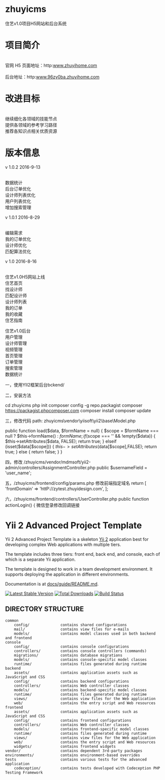 
# zhuyicms
住艺v1.0项目H5网站和后台系统


# 项目简介

<br />官网 H5 页面地址：http:www.zhuyihome.com  
<br />后台地址：http:www.96zy0ba.zhuyihome.com 


# 改进目标

<br />继续细化各领域的技能节点
<br />提供各领域的参考学习路径
<br />推荐各知识点相关优质资源

# 版本信息

v 1.0.2 2016-9-13

<br />数据统计
<br />后台订单优化
<br />设计师列表优化
<br />用户列表优化
<br />增加搜索管理


v 1.0.1  2016-8-29

<br />编辑需求
<br />我的订单优化
<br />设计师优化
<br />匹配算法优化

v 1.0    2016-8-16

<br />住艺v1.0H5网站上线
<br />住艺首页
<br />找设计师
<br />匹配设计师
<br />设计师列表
<br />我的订单
<br />我的收藏
<br />住艺指南

住艺v1.0后台
<br />用户管理
<br />设计师管理
<br />视频管理
<br />首页管理
<br />订单管理
<br />搜索管理
<br />数据统计


一，使用YII2框架后台bckend/

二，安装方法

cd zhuyicms
php init
composer config -g repo.packagist composer https://packagist.phpcomposer.com
composer install
composer update

三，修改代码
path: zhuyicms\vendor\yiisoft\yii2\base\Model.php


 public function load($data, $formName = null)
    {
        $scope = $formName === null ? $this->formName() : $formName;
        if ($scope === '' && !empty($data)) {
            $this->setAttributes($data, FALSE);
            return true;
        } elseif (isset($data[$scope])) {
            $this->setAttributes($data[$scope],FALSE);
            return true;
        } else {
            return false;
        }
    }
    
 四，修改 /zhuyicms/vendor/mdmsoft/yii2-admin/controllers/AssignmentController.php
 public $usernameField = 'user_name';
 
 五，/zhuyicms/frontend/config/params.php     修改前端指定域名
return [
    'frontDomain' => 'httP://zytest.zhuyidesign.com',
];

六，/zhuyicms/frontend/controllers/UserController.php
public function actionLogin() {   微信登录修改回调链接


Yii 2 Advanced Project Template
===============================

Yii 2 Advanced Project Template is a skeleton [Yii 2](http://www.yiiframework.com/) application best for
developing complex Web applications with multiple tiers.

The template includes three tiers: front end, back end, and console, each of which
is a separate Yii application.

The template is designed to work in a team development environment. It supports
deploying the application in different environments.

Documentation is at [docs/guide/README.md](docs/guide/README.md).

[![Latest Stable Version](https://poser.pugx.org/yiisoft/yii2-app-advanced/v/stable.png)](https://packagist.org/packages/yiisoft/yii2-app-advanced)
[![Total Downloads](https://poser.pugx.org/yiisoft/yii2-app-advanced/downloads.png)](https://packagist.org/packages/yiisoft/yii2-app-advanced)
[![Build Status](https://travis-ci.org/yiisoft/yii2-app-advanced.svg?branch=master)](https://travis-ci.org/yiisoft/yii2-app-advanced)

DIRECTORY STRUCTURE
-------------------

```
common
    config/              contains shared configurations
    mail/                contains view files for e-mails
    models/              contains model classes used in both backend and frontend
console
    config/              contains console configurations
    controllers/         contains console controllers (commands)
    migrations/          contains database migrations
    models/              contains console-specific model classes
    runtime/             contains files generated during runtime
backend
    assets/              contains application assets such as JavaScript and CSS
    config/              contains backend configurations
    controllers/         contains Web controller classes
    models/              contains backend-specific model classes
    runtime/             contains files generated during runtime
    views/               contains view files for the Web application
    web/                 contains the entry script and Web resources
frontend
    assets/              contains application assets such as JavaScript and CSS
    config/              contains frontend configurations
    controllers/         contains Web controller classes
    models/              contains frontend-specific model classes
    runtime/             contains files generated during runtime
    views/               contains view files for the Web application
    web/                 contains the entry script and Web resources
    widgets/             contains frontend widgets
vendor/                  contains dependent 3rd-party packages
environments/            contains environment-based overrides
tests                    contains various tests for the advanced application
    codeception/         contains tests developed with Codeception PHP Testing Framework
```
